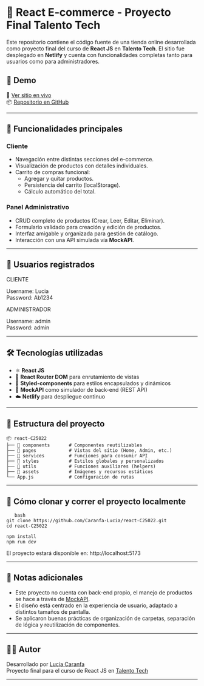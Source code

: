 # 🛒 React E-commerce - Proyecto Final Talento Tech

Este repositorio contiene el código fuente de una tienda online desarrollada como proyecto final del curso de **React JS** en **Talento Tech**. El sitio fue desplegado en **Netlify** y cuenta con funcionalidades completas tanto para usuarios como para administradores.

## 🚀 Demo

🔗 [Ver sitio en vivo](https://react-c25022.netlify.app/)  
📦 [Repositorio en GitHub](https://github.com/Caranfa-Lucia/react-C25022)

---

## 🎯 Funcionalidades principales

### Cliente
- Navegación entre distintas secciones del e-commerce.
- Visualización de productos con detalles individuales.
- Carrito de compras funcional:
  - Agregar y quitar productos.
  - Persistencia del carrito (localStorage).
  - Cálculo automático del total.

### Panel Administrativo
- CRUD completo de productos (Crear, Leer, Editar, Eliminar).
- Formulario validado para creación y edición de productos.
- Interfaz amigable y organizada para gestión de catálogo.
- Interacción con una API simulada vía **MockAPI**.

---

## 👤 Usuarios registrados

CLIENTE

Username: Lucia  
Password: Ab1234

ADMINISTRADOR

Username: admin    
Password: admin

---

## 🛠️ Tecnologías utilizadas

- ⚛️ **React JS**
- 🧭 **React Router DOM** para enrutamiento de vistas
- 💅 **Styled-components** para estilos encapsulados y dinámicos
- 📡 **MockAPI** como simulador de back-end (REST API)
- ☁️ **Netlify** para despliegue continuo

---

## 📂 Estructura del proyecto

```plaintext
📦 react-C25022
├── 📁 components       # Componentes reutilizables
├── 📁 pages            # Vistas del sitio (Home, Admin, etc.)
├── 📁 services         # Funciones para consumir API
├── 📁 styles           # Estilos globales y personalizados
├── 📁 utils            # Funciones auxiliares (helpers)
├── 📁 assets           # Imágenes y recursos estáticos
└── App.js             # Configuración de rutas
```
---

## 🧪 Cómo clonar y correr el proyecto localmente
```
   bash
git clone https://github.com/Caranfa-Lucia/react-C25022.git
cd react-C25022

npm install
npm run dev
```

El proyecto estará disponible en: http://localhost:5173

---

## 📌 Notas adicionales

- Este proyecto no cuenta con back-end propio, el manejo de productos se hace a través de [MockAPI](https://mockapi.io/).
- El diseño está centrado en la experiencia de usuario, adaptado a distintos tamaños de pantalla.
- Se aplicaron buenas prácticas de organización de carpetas, separación de lógica y reutilización de componentes.

---

## 🙋‍♀️ Autor

Desarrollado por [Lucía Caranfa](https://www.linkedin.com/in/lucia-caranfa/)  
Proyecto final para el curso de React JS en [Talento Tech](https://talentotech.com.ar)

---
